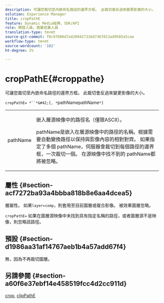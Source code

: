 ```yaml
---
description: 可讓您裁切至內嵌命名路徑的邊界方框。 此裁切會反過來變更影像的大小。
solution: Experience Manager
title: cropPathE
feature: Dynamic Media經典，SDK/API
role: 開發人員，商業從業人員
translation-type: tm+mt
source-git-commit: f6c97606d7a4209427316d7367013ad9585a5cae
workflow-type: tm+mt
source-wordcount: '182'
ht-degree: 2%

---
```



# cropPathE{#croppathe}

可讓您裁切至內嵌命名路徑的邊界方框。 此裁切會反過來變更影像的大小。

`cropPathE= *``*&#42;[, *`pathNamepathName`*]`

<table id="table_598304852E844456AB3AC9FF1F178B71"> 
 <tbody> 
  <tr> 
   <td colname="col1"> <p><span class="codeph"><span class="varname"> pathName</span></span> </p> </td> 
   <td colname="col2"> <p>嵌入層源映像中的路徑名（僅限ASCII）。 </p> <p> <span class="codeph"><span class="varname"> </span></span> pathName是嵌入在層源映像中的路徑的名稱。根據需要自動變換路徑以保持與影像內容的相對對齊。 如果指定了多個<span class="codeph"><span class="varname"> pathName</span></span>，伺服器會裁切到每個路徑的邊界框，一次裁切一個。 在源映像中找不到的<span class="codeph"><span class="varname"> pathName</span></span>都將被忽略。 </p> </td> 
  </tr> 
 </tbody> 
</table>

## 屬性 {#section-acf7272ba93a4bbba818b8e6aa4dcea5}

層屬性。 如果`layer=comp`，則套用至目前圖層或複合影像。 被效果圖層忽略。

`cropPathE=` 如果在圖層源映像中未找到具有指定名稱的路徑，或者圖層源不是映像，則忽略該路徑。

## 預設 {#section-d1986aa31af14767aeb1b4a57add67f4}

無，因為不再裁切圖層。

## 另請參閱 {#section-a60f6e37ebf14e458519fcc4d2cc911d}

[crop](../../../../../is-api/http-ref/image-serving-api-ref/c-http-protocol-reference/c-command-reference/r-crop.md#reference-6fd0f6399966446ab4425ce050572eab),  [clipPathE](../../../../../is-api/http-ref/image-serving-api-ref/c-http-protocol-reference/c-command-reference/r-clippath.md#reference-8139b1b52dc54749b51b109521ddf83d)
